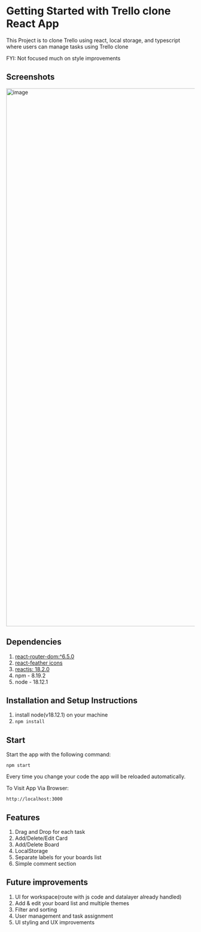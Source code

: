 # Getting Started with Trello clone React App

This Project is to clone Trello using react, local storage, and typescript where users can manage tasks using Trello clone

FYI: Not focused much on style improvements

## Screenshots 

<img width="1439" alt="image" src="https://user-images.githubusercontent.com/33143395/209477472-8ca865ce-a7bf-4b3f-bf5d-d89d26a32594.png">

## Dependencies

1. [react-router-dom:^6.5.0](https://reactrouter.com/en/6.6.1)
2. [react-feather icons](https://feathericons.com/)
3. [reactjs: 18.2.0](https://reactjs.org/)
4. npm - 8.19.2
5. node - 18.12.1

## Installation and Setup Instructions

1. install node(v18.12.1) on your machine 
2. `npm install`


## Start

Start the app with the following command:
```
npm start
```

Every time you change your code the app will be reloaded automatically.

To Visit App Via Browser:

```
http://localhost:3000
```

## Features
1. Drag and Drop for each task
2. Add/Delete/Edit Card
3. Add/Delete Board
4. LocalStorage
5. Separate labels for your boards list
6. Simple comment section

## Future improvements

1. UI for workspace(route with js code and datalayer already handled)
2. Add & edit your board list and multiple themes
3. Filter and sorting 
4. User management and task assignment
5. UI styling and UX improvements 
